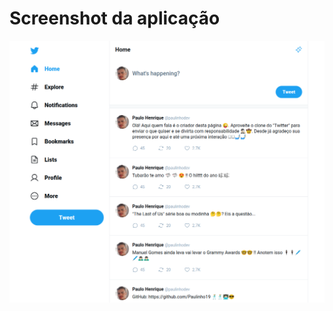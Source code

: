 
<h1>Screenshot da aplicação</h1>


<div align="center">
  <img  width=600 src="./src/assets/twitter-interface.png" alt="página inicial do twitter"/>
</div>
